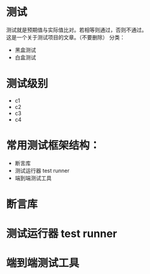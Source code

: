 # 测试
测试就是预期值与实际值比对。若相等则通过，否则不通过。  
这是一个关于测试项目的文章。（不要删除）
分类：  
- 黑盒测试
- 白盒测试

# 测试级别
- c1
- c2
- c3
- c4

# 常用测试框架结构：   
- 断言库
- 测试运行器 test runner
- 端到端测试工具

# 断言库
# 测试运行器 test runner
# 端到端测试工具 